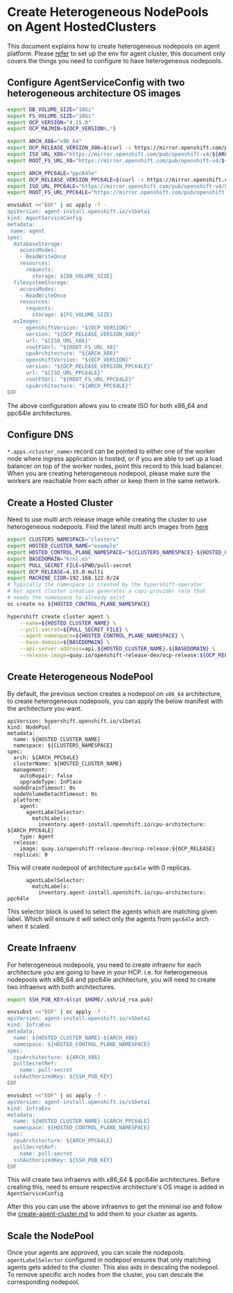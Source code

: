 # Create Heterogeneous NodePools on Agent HostedClusters

This document explains how to create heterogeneous nodepools on agent platform. 
Please [refer](create-agent-cluster.md) to set up the env for agent cluster, this document only covers the things you need to configure to have heterogeneous nodepools.

## Configure AgentServiceConfig with two heterogeneous architecture OS images

~~~sh
export DB_VOLUME_SIZE="10Gi"
export FS_VOLUME_SIZE="10Gi"
export OCP_VERSION="4.15.0"
export OCP_MAJMIN=${OCP_VERSION%.*}

export ARCH_X86="x86_64"
export OCP_RELEASE_VERSION_X86=$(curl -s https://mirror.openshift.com/pub/openshift-v4/${ARCH_X86}/clients/ocp/${OCP_VERSION}/release.txt | awk '/machine-os / { print $2 }')
export ISO_URL_X86="https://mirror.openshift.com/pub/openshift-v4/${ARCH_X86}/dependencies/rhcos/${OCP_MAJMIN}/${OCP_VERSION}/rhcos-${OCP_VERSION}-${ARCH_X86}-live.${ARCH_X86}.iso"
export ROOT_FS_URL_X8="https://mirror.openshift.com/pub/openshift-v4/${ARCH_X86}/dependencies/rhcos/${OCP_MAJMIN}/${OCP_VERSION}/rhcos-${OCP_VERSION}-${ARCH_X86}-live-rootfs.${ARCH_X86}.img"

export ARCH_PPC64LE="ppc64le"
export OCP_RELEASE_VERSION_PPC64LE=$(curl -s https://mirror.openshift.com/pub/openshift-v4/${ARCH_PPC64LE}/clients/ocp/${OCP_VERSION}/release.txt | awk '/machine-os / { print $2 }')
export ISO_URL_PPC64LE="https://mirror.openshift.com/pub/openshift-v4/${ARCH_PPC64LE}/dependencies/rhcos/${OCP_MAJMIN}/${OCP_VERSION}/rhcos-${OCP_VERSION}-${ARCH_PPC64LE}-live.${ARCH_PPC64LE}.iso"
export ROOT_FS_URL_PPC64LE="https://mirror.openshift.com/pub/openshift-v4/${ARCH_PPC64LE}/dependencies/rhcos/${OCP_MAJMIN}/${OCP_VERSION}/rhcos-${OCP_VERSION}-${ARCH_PPC64LE}-live-rootfs.${ARCH_PPC64LE}.img"

envsubst <<"EOF" | oc apply -f -
apiVersion: agent-install.openshift.io/v1beta1
kind: AgentServiceConfig
metadata:
 name: agent
spec:
  databaseStorage:
    accessModes:
    - ReadWriteOnce
    resources:
      requests:
        storage: ${DB_VOLUME_SIZE}
  filesystemStorage:
    accessModes:
    - ReadWriteOnce
    resources:
      requests:
        storage: ${FS_VOLUME_SIZE}
  osImages:
    - openshiftVersion: "${OCP_VERSION}"
      version: "${OCP_RELEASE_VERSION_X86}"
      url: "${ISO_URL_X86}"
      rootFSUrl: "${ROOT_FS_URL_X8}"
      cpuArchitecture: "${ARCH_X86}"
    - openshiftVersion: "${OCP_VERSION}"
      version: "${OCP_RELEASE_VERSION_PPC64LE}"
      url: "${ISO_URL_PPC64LE}"
      rootFSUrl: "${ROOT_FS_URL_PPC64LE}"
      cpuArchitecture: "${ARCH_PPC64LE}"
EOF
~~~

The above configuration allows you to create ISO for both x86_64 and ppc64le architectures.

## Configure DNS

`*.apps.<cluster_name>` record can be pointed to either one of the worker node where ingress application is hosted, or if you are able to set up a load balancer on top of the worker nodes, point this record to this load balancer.
When you are creating heterogeneous nodepool, please make sure the workers are reachable from each other or keep them in the same network.

## Create a Hosted Cluster

Need to use multi arch release image while creating the cluster to use heterogeneous nodepools. Find the latest multi arch images from [here](https://multi.ocp.releases.ci.openshift.org) 
~~~sh
export CLUSTERS_NAMESPACE="clusters"
export HOSTED_CLUSTER_NAME="example"
export HOSTED_CONTROL_PLANE_NAMESPACE="${CLUSTERS_NAMESPACE}-${HOSTED_CLUSTER_NAME}"
export BASEDOMAIN="krnl.es"
export PULL_SECRET_FILE=$PWD/pull-secret
export OCP_RELEASE=4.15.0-multi
export MACHINE_CIDR=192.168.122.0/24
# Typically the namespace is created by the hypershift-operator 
# but agent cluster creation generates a capi-provider role that
# needs the namespace to already exist
oc create ns ${HOSTED_CONTROL_PLANE_NAMESPACE}

hypershift create cluster agent \
    --name=${HOSTED_CLUSTER_NAME} \
    --pull-secret=${PULL_SECRET_FILE} \
    --agent-namespace=${HOSTED_CONTROL_PLANE_NAMESPACE} \
    --base-domain=${BASEDOMAIN} \
    --api-server-address=api.${HOSTED_CLUSTER_NAME}.${BASEDOMAIN} \
    --release-image=quay.io/openshift-release-dev/ocp-release:${OCP_RELEASE}
~~~

## Create Heterogeneous NodePool

By default, the previous section creates a nodepool on `x86_64` architecture, to create heterogeneous nodepools, you can apply the below manifest with the architecture you want.

~~~shell
apiVersion: hypershift.openshift.io/v1beta1
kind: NodePool
metadata:
  name: ${HOSTED_CLUSTER_NAME}
  namespace: ${CLUSTERS_NAMESPACE}
spec:
  arch: ${ARCH_PPC64LE}
  clusterName: ${HOSTED_CLUSTER_NAME}
  management:
    autoRepair: false
    upgradeType: InPlace
  nodeDrainTimeout: 0s
  nodeVolumeDetachTimeout: 0s
  platform:
    agent:
      agentLabelSelector:
        matchLabels:
          inventory.agent-install.openshift.io/cpu-architecture: ${ARCH_PPC64LE}
    type: Agent
  release:
    image: quay.io/openshift-release-dev/ocp-release:${OCP_RELEASE}
  replicas: 0
~~~
This will create nodepool of architecture `ppc64le` with 0 replicas.

~~~shell
      agentLabelSelector:
        matchLabels:
          inventory.agent-install.openshift.io/cpu-architecture: ppc64le
~~~
This selector block is used to select the agents which are matching given label. Which will ensure it will select only the agents from `ppc64le` arch when it scaled.

## Create Infraenv

For heterogeneous nodepools, you need to create infraenv for each architecture you are going to have in your HCP.
i.e. for heterogeneous nodepools with x86_64 and ppc64le architecture, you will need to create two infraenvs with both architectures.

~~~sh
export SSH_PUB_KEY=$(cat $HOME/.ssh/id_rsa.pub)

envsubst <<"EOF" | oc apply -f -
apiVersion: agent-install.openshift.io/v1beta1
kind: InfraEnv
metadata:
  name: ${HOSTED_CLUSTER_NAME}-${ARCH_X86}
  namespace: ${HOSTED_CONTROL_PLANE_NAMESPACE}
spec:
  cpuArchitecture: ${ARCH_X86}
  pullSecretRef:
    name: pull-secret
  sshAuthorizedKey: ${SSH_PUB_KEY}
EOF

envsubst <<"EOF" | oc apply -f -
apiVersion: agent-install.openshift.io/v1beta1
kind: InfraEnv
metadata:
  name: ${HOSTED_CLUSTER_NAME}-${ARCH_PPC64LE}
  namespace: ${HOSTED_CONTROL_PLANE_NAMESPACE}
spec:
  cpuArchitecture: ${ARCH_PPC64LE}
  pullSecretRef:
    name: pull-secret
  sshAuthorizedKey: ${SSH_PUB_KEY}
EOF
~~~
This will create two infraenvs with x86_64 & ppc64le architectures. Before creating this, need to ensure respective architecture's OS image is added in `AgentServiceConfig`

After this you can use the above infraenvs to get the minimal iso and follow the [create-agent-cluster.md](create-agent-cluster.md) to add them to your cluster as agents.

## Scale the NodePool

Once your agents are approved, you can scale the nodepools. `agentLabelSelector` configured in nodepool ensures that only matching agents gets added to the cluster.
This also aids in descaling the nodepool. To remove specific arch nodes from the cluster, you can descale the corresponding nodepool.